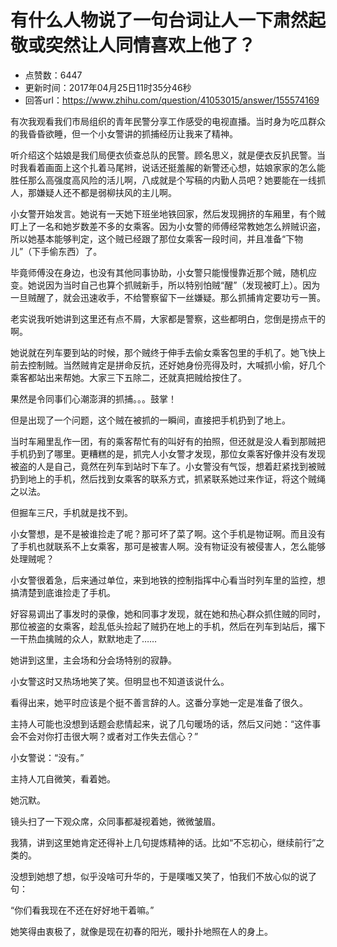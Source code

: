 # 有什么人物说了一句台词让人一下肃然起敬或突然让人同情喜欢上他了？
- 点赞数：6447
- 更新时间：2017年04月25日11时35分46秒
- 回答url：https://www.zhihu.com/question/41053015/answer/155574169
<body>
 <p data-pid="_XaOibGv">有次我观看我们市局组织的青年民警分享工作感受的电视直播。当时身为吃瓜群众的我昏昏欲睡，但一个小女警讲的抓捕经历让我来了精神。</p>
 <p data-pid="LpROih52">听介绍这个姑娘是我们局便衣侦查总队的民警。顾名思义，就是便衣反扒民警。当时我看着画面上这个扎着马尾辫，说话还挺羞赧的新警还心想，姑娘家家的怎么能胜任那么高强度高风险的活儿啊，八成就是个写稿的内勤人员吧？她要能在一线抓人，那嫌疑人还不都是弱柳扶风的主儿啊。</p>
 <p data-pid="iCWrQYLO">小女警开始发言。她说有一天她下班坐地铁回家，然后发现拥挤的车厢里，有个贼盯上了一名和她岁数差不多的女乘客。因为小女警的师傅经常教她怎么辨贼识盗，所以她基本能够判定，这个贼已经跟了那位女乘客一段时间，并且准备“下物儿”（下手偷东西）了。</p>
 <p data-pid="0TG4uaow">毕竟师傅没在身边，也没有其他同事协助，小女警只能慢慢靠近那个贼，随机应变。她说因为当时自己也算个抓贼新手，所以特别怕贼“醒”（发现被盯上）。因为一旦贼醒了，就会迅速收手，不给警察留下一丝嫌疑。那么抓捕肯定要功亏一篑。</p>
 <p data-pid="-_nzsvWT">老实说我听她讲到这里还有点不屑，大家都是警察，这些都明白，您倒是捞点干的啊。</p>
 <p data-pid="sMD74Eq-">她说就在列车要到站的时候，那个贼终于伸手去偷女乘客包里的手机了。她飞快上前去控制贼。当然贼肯定是拼命反抗，还好她身份亮得及时，大喊抓小偷，好几个乘客都站出来帮她。大家三下五除二，还就真把贼给按住了。</p>
 <p data-pid="8bWAYHxv">果然是令同事们心潮澎湃的抓捕。。。鼓掌！</p>
 <p data-pid="etcfrAqE">但是出现了一个问题，这个贼在被抓的一瞬间，直接把手机扔到了地上。</p>
 <p data-pid="E0Izn44P">当时车厢里乱作一团，有的乘客帮忙有的叫好有的拍照，但还就是没人看到那贼把手机扔到了哪里。更糟糕的是，抓完人小女警才发现，那位女乘客好像并没有发现被盗的人是自己，竟然在列车到站时下车了。小女警没有气馁，想着赶紧找到被贼扔到地上的手机，然后找到女乘客的联系方式，抓紧联系她过来作证，将这个贼绳之以法。</p>
 <p data-pid="9SVyVB5F">但掘车三尺，手机就是找不到。</p>
 <p data-pid="ck0E0uhR">小女警想，是不是被谁捡走了呢？那可坏了菜了啊。这个手机是物证啊。而且没有了手机也就联系不上女乘客，那可是被害人啊。没有物证没有被侵害人，怎么能够处理贼呢？</p>
 <p data-pid="8sQH4fqZ">小女警很着急，后来通过单位，来到地铁的控制指挥中心看当时列车里的监控，想搞清楚到底谁捡走了手机。</p>
 <p data-pid="G0f_j7FD">好容易调出了事发时的录像，她和同事才发现，就在她和热心群众抓住贼的同时，那位被盗的女乘客，趁乱低头捡起了贼扔在地上的手机，然后在列车到站后，撂下一干热血擒贼的众人，默默地走了……</p>
 <p data-pid="ngzQTcdq">她讲到这里，主会场和分会场特别的寂静。</p>
 <p data-pid="ft9-1gv9">小女警这时又热场地笑了笑。但明显也不知道该说什么。</p>
 <p data-pid="iwVGzy0q">看得出来，她平时应该是个挺不善言辞的人。这番分享她一定是准备了很久。</p>
 <p data-pid="QSOTsKrv">主持人可能也没想到话题会悲情起来，说了几句暖场的话，然后又问她：“这件事会不会对你打击很大啊？或者对工作失去信心？”</p>
 <p data-pid="SGMkvyH0">小女警说：“没有。”</p>
 <p data-pid="ODhminOr">主持人兀自微笑，看着她。</p>
 <p data-pid="4xbIiovY">她沉默。</p>
 <p data-pid="Zyc89WL7">镜头扫了一下观众席，众同事都凝视着她，微微皱眉。</p>
 <p data-pid="r_dEAB6_">我猜，讲到这里她肯定还得补上几句提炼精神的话。比如“不忘初心，继续前行”之类的。</p>
 <p data-pid="_H59qgt8">没想到她想了想，似乎没啥可升华的，于是噗嗤又笑了，怕我们不放心似的说了句：</p>
 <p data-pid="cOpq0i5N">“你们看我现在不还在好好地干着嘛。”</p>
 <p data-pid="zKgEJnyy">她笑得由衷极了，就像是现在初春的阳光，暖扑扑地照在人的身上。</p>
</body>